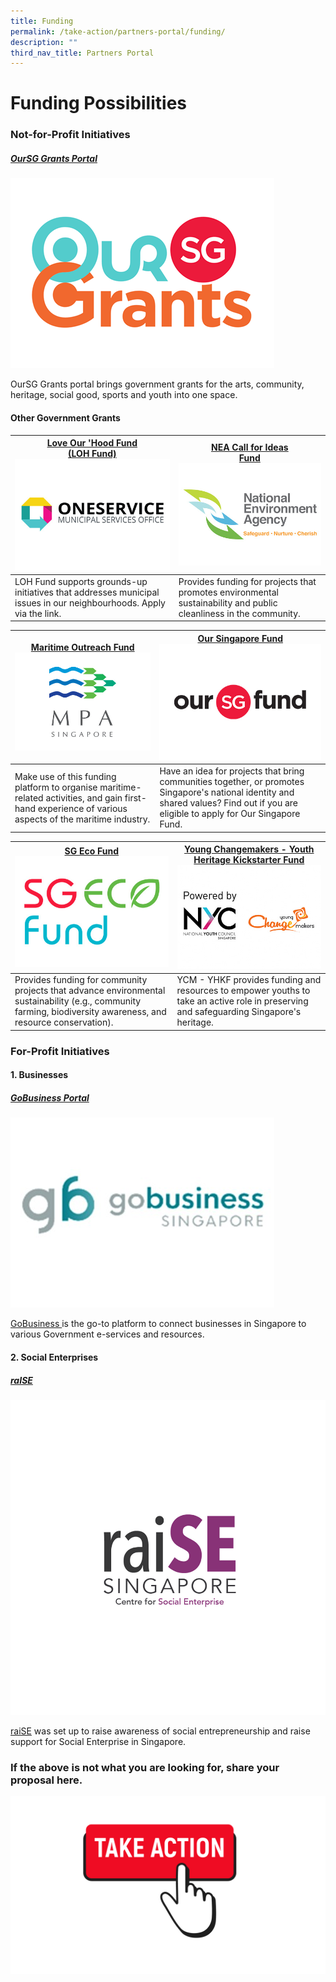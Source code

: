 ```yaml
---
title: Funding
permalink: /take-action/partners-portal/funding/
description: ""
third_nav_title: Partners Portal
---
```

# Funding Possibilities


### Not-for-Profit Initiatives 

##### [OurSG Grants Portal](https://oursggrants.gov.sg)

[![](/images/oursggrants_logo.png)](https://oursggrants.gov.sg)

OurSG Grants portal brings government grants for the arts, community, heritage, social good, sports and youth into one space. 

#### Other Government Grants

| [Love Our 'Hood Fund <br>(LOH Fund)](https://go.gov.sg/fund-application)![](/images/Opportunities/mso-logo_422x304.jpg)| [NEA Call for Ideas <br>Fund](https://www.nea.gov.sg/programmes-grants/grants-and-awards/call-for-ideas-fund) ![](/images/Opportunities/nea-logo_422x304.jpg) |
| -------- | -------- | 
|LOH Fund supports grounds-up initiatives that addresses municipal issues in our neighbourhoods. Apply via the link. | Provides funding for projects that promotes environmental sustainability and public cleanliness in the community. | 


| [Maritime Outreach Fund](https://www.mpa.gov.sg/events-careers/public-outreach/maritime-outreach-fund)![](/images/Opportunities/mpa-logo_422x304.jpg)| [Our Singapore Fund](https://www.sg/oursingaporefund) ![](/images/Opportunities/osf-logo_422x304.jpg)|
| -------- | -------- | 
|Make use of this funding platform to organise maritime-related activities, and gain first-hand experience of various aspects of the maritime industry.| Have an idea for projects that bring communities together, or promotes Singapore's national identity and shared values? Find out if you are eligible to apply for Our Singapore Fund. | 

| [SG Eco Fund](https://www.mse.gov.sg/sgecofund) ![](/images/Opportunities/sg-eco-fund_422x304.jpg) | [Young Changemakers - Youth Heritage Kickstarter Fund](https://www.nyc.gov.sg/programmes-grants/young-changemakers) ![](/images/Opportunities/nyc-ycm-logo-(422x304).jpg) |
| -------- | -------- | 
|Provides funding for community projects that advance environmental sustainability (e.g., community farming, biodiversity awareness, and resource conservation). | YCM - YHKF provides funding and resources to empower youths to take an active role in preserving and safeguarding Singapore's heritage. | 

### For-Profit Initiatives 

#### 1. Businesses

##### [GoBusiness Portal](https://gobusiness.gov.sg)

[![](/images/Opportunities/gobusiness-logo-v2.jpg)](https://gobusiness.gov.sg)

[GoBusiness ](https://gobusiness.gov.sg) is the go-to platform to connect businesses in Singapore to various Government e-services and resources. 

#### 2. Social Enterprises

##### [raISE](https://www.raise.sg)

[![](/images/Opportunities/rsz_raise.png)](https://www.raise.sg)

[raiSE](https://www.raise.sg) was set up to raise awareness of social entrepreneurship and raise support for Social Enterprise in Singapore. 

### If the above is not what you are looking for, share your proposal here.

[![](/images/take%20action.png)](https://go.gov.sg/takeactiontoday)